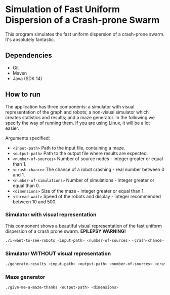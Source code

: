 # Simulation of Fast Uniform Dispersion of a Crash-prone Swarm

This program simulates the fast uniform dispersion of a crash-prone swarm. It's absolutely fantastic.

## Dependencies

+ Git
+ Maven
+ Java (SDK 14)

## How to run

The application has three components: a simulator with visual representation of the graph and robots; a non-visual simulator which creates statistics and results; and a maze generator. In the following we specify the way of running them. If you are using Linux, it will be a lot easier.

Arguments specified:
+ ```<input-path>``` Path to the input file, containing a maze.
+ ```<output-path>``` Path to the output file where results are expected.
+ ```<number-of-sources>``` Number of source nodes - integer greater or equal than 1.
+ ```<crash-chance>``` The chance of a robot crashing - real number between 0 and 1.
+ ```<number-of-simulations>``` Number of simulations - integer greater or equal than 0.
+ ```<dimensions>``` Size of the maze - integer greater or equal than 1.
+ ```<thread-wait>``` Speed of the robots and display - integer recommended between 10 and 500.

### Simulator with visual representation

This component shows a beautiful visual representation of the fast uniform dispersion of a crash prone swarm. __EPILEPSY WARNING!__

```sh
./i-want-to-see-robots <input-path> <number-of-sources> <crash-chance> <thread-wait>
```

### Simulator WITHOUT visual representation

```sh
./generate-results <input-path> <output-path> <number-of-sources> <crash-chance> <number-of-simulations>
```

### Maze generator

```sh
./give-me-a-maze-thanks <output-path> <dimensions>
```
